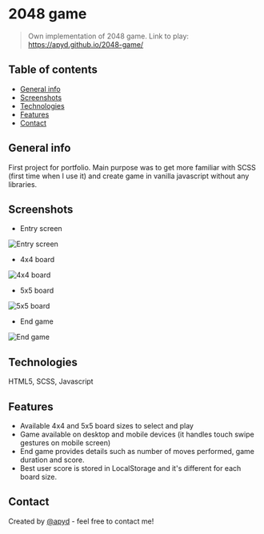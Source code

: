 # 2048 game
> Own implementation of 2048 game.
> Link to play: https://apyd.github.io/2048-game/

## Table of contents
* [General info](#general-info)
* [Screenshots](#screenshots)
* [Technologies](#technologies)
* [Features](#features)
* [Contact](#contact)


## General info
First project for portfolio. Main purpose was to get more familiar with SCSS (first time when I use it) and create game in vanilla javascript without any libraries.

## Screenshots
* Entry screen

![Entry screen](https://drive.google.com/uc?export=view&id=1X5hre6lR6ZDIXOXj_RfbFQcfQB35cHB_)

* 4x4 board

![4x4 board](https://drive.google.com/uc?export=view&id=1n4jjHbQggTdp5P4N2Xvw_E2y-kxq1QXm)

* 5x5 board

![5x5 board](https://drive.google.com/uc?export=view&id=1avLRyfPPRabLrPoLYlb6hLZdW7vqkhi8)

* End game

![End game](https://drive.google.com/uc?export=view&id=1BeQ948I6Yv6r1E34Z8jzaPP5lnSDdxq1)

## Technologies
HTML5, SCSS, Javascript

## Features
* Available 4x4 and 5x5 board sizes to select and play
* Game available on desktop and mobile devices (it handles touch swipe gestures on mobile screen)
* End game provides details such as number of moves performed, game duration and score.
* Best user score is stored in LocalStorage and it's different for each board size.

## Contact
Created by [@apyd](https://github.com/apyd) - feel free to contact me!
